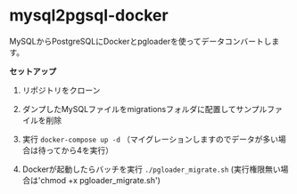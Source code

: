 # mysql2pgsql-docker
MySQLからPostgreSQLにDockerとpgloaderを使ってデータコンバートします。

**セットアップ**

1. リポジトリをクローン

2. ダンプしたMySQLファイルをmigrationsフォルダに配置してサンプルファイルを削除

3. 実行 `docker-compose up -d` （マイグレーションしますのでデータが多い場合は待ってから4を実行）

4. Dockerが起動したらバッチを実行 `./pgloader_migrate.sh` (実行権限無い場合は'chmod +x pgloader_migrate.sh')



